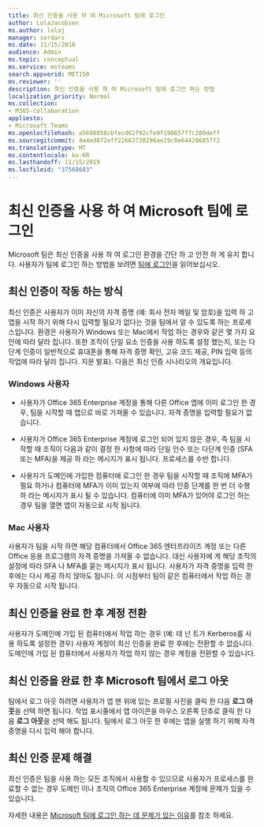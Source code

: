```yaml
---
title: 최신 인증을 사용 하 여 Microsoft 팀에 로그인
author: LolaJacobsen
ms.author: lolaj
manager: serdars
ms.date: 11/15/2018
audience: Admin
ms.topic: conceptual
ms.service: msteams
search.appverid: MET150
ms.reviewer: ''
description: 최신 인증을 사용 하 여 Microsoft 팀에 로그인 하는 방법
localization_priority: Normal
ms.collection:
- M365-collaboration
appliesto:
- Microsoft Teams
ms.openlocfilehash: a5698058cbfecd62f92cfe9f198657f7c280deff
ms.sourcegitcommit: 4a4ed872eff22663720296ae29c0e644286857f2
ms.translationtype: MT
ms.contentlocale: ko-KR
ms.lasthandoff: 11/15/2019
ms.locfileid: "37568683"
---
```

<a name="sign-in-to-microsoft-teams-using-modern-authentication"></a>최신 인증을 사용 하 여 Microsoft 팀에 로그인
==========================

Microsoft 팀은 최신 인증을 사용 하 여 로그인 환경을 간단 하 고 안전 하 게 유지 합니다. 사용자가 팀에 로그인 하는 방법을 보려면 [팀에 로그인](https://support.office.com/article/sign-in-to-teams-ea4b1443-d11b-4791-8ae1-9977e7723055)을 읽어보십시오.

## <a name="how-modern-authentication-works"></a>최신 인증이 작동 하는 방식

최신 인증은 사용자가 이미 자신의 자격 증명 (예: 회사 전자 메일 및 암호)을 입력 하 고 앱을 시작 하기 위해 다시 입력할 필요가 없다는 것을 팀에서 알 수 있도록 하는 프로세스입니다. 환경은 사용자가 Windows 또는 Mac에서 작업 하는 경우와 같은 몇 가지 요인에 따라 달라 집니다. 또한 조직이 단일 요소 인증을 사용 하도록 설정 했는지, 또는 다단계 인증이 일반적으로 휴대폰을 통해 자격 증명 확인, 고유 코드 제공, PIN 입력 등의 작업에 따라 달라 집니다. 지문 발표). 다음은 최신 인증 시나리오의 개요입니다.

### <a name="windows-users"></a>Windows 사용자 

- 사용자가 Office 365 Enterprise 계정을 통해 다른 Office 앱에 이미 로그인 한 경우, 팀을 시작할 때 앱으로 바로 가져올 수 있습니다. 자격 증명을 입력할 필요가 없습니다.

- 사용자가 Office 365 Enterprise 계정에 로그인 되어 있지 않은 경우, 즉 팀을 시작할 때 조직이 다음과 같이 결정 한 사항에 따라 단일 인수 또는 다단계 인증 (SFA 또는 MFA)을 제공 하 라는 메시지가 표시 됩니다. 프로세스를 수반 합니다.

- 사용자가 도메인에 가입한 컴퓨터에 로그인 한 경우 팀을 시작할 때 조직에 MFA가 필요 하거나 컴퓨터에 MFA가 이미 있는지 여부에 따라 인증 단계를 한 번 더 수행 하 라는 메시지가 표시 될 수 있습니다. 컴퓨터에 이미 MFA가 있어야 로그인 하는 경우 팀을 열면 앱이 자동으로 시작 됩니다.

### <a name="mac-users"></a>Mac 사용자 

사용자가 팀을 시작 하면 해당 컴퓨터에서 Office 365 엔터프라이즈 계정 또는 다른 Office 응용 프로그램의 자격 증명을 가져올 수 없습니다. 대신 사용자에 게 해당 조직의 설정에 따라 SFA 나 MFA를 묻는 메시지가 표시 됩니다. 사용자가 자격 증명을 입력 한 후에는 다시 제공 하지 않아도 됩니다. 이 시점부터 팀이 같은 컴퓨터에서 작업 하는 경우 자동으로 시작 됩니다.

## <a name="switching-accounts-after-completing-modern-authentication"></a>최신 인증을 완료 한 후 계정 전환

사용자가 도메인에 가입 된 컴퓨터에서 작업 하는 경우 (예: 테 넌 트가 Kerberos를 사용 하도록 설정한 경우) 사용자 계정이 최신 인증을 완료 한 후에는 전환할 수 없습니다. 도메인에 가입 된 컴퓨터에서 사용자가 작업 하지 않는 경우 계정을 전환할 수 있습니다.

## <a name="signing-out-of-microsoft-teams-after-completing-modern-authentication"></a>최신 인증을 완료 한 후 Microsoft 팀에서 로그 아웃
팀에서 로그 아웃 하려면 사용자가 앱 맨 위에 있는 프로필 사진을 클릭 한 다음 **로그 아웃**을 선택 하면 됩니다. 작업 표시줄에서 앱 아이콘을 마우스 오른쪽 단추로 클릭 한 다음 **로그 아웃**을 선택 해도 됩니다. 팀에서 로그 아웃 한 후에는 앱을 실행 하기 위해 자격 증명을 다시 입력 해야 합니다.

## <a name="troubleshooting-modern-authentication"></a>최신 인증 문제 해결

최신 인증은 팀을 사용 하는 모든 조직에서 사용할 수 있으므로 사용자가 프로세스를 완료할 수 없는 경우 도메인 이나 조직의 Office 365 Enterprise 계정에 문제가 있을 수 있습니다. 

자세한 내용은 [Microsoft 팀에 로그인 하는 데 문제가 있는 이유](https://support.office.com/article/why-am-i-having-trouble-signing-in-to-microsoft-teams-a02f683b-61a3-4008-9447-ee60c5593b0f)를 참조 하세요.

